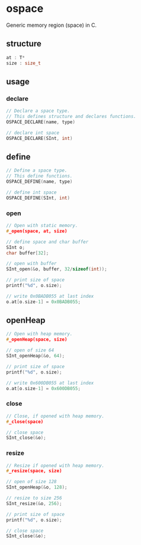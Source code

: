 # ospace

Generic memory region (space) in C.


## structure

```c
at : T*
size : size_t
```


## usage

### declare

```c
// Declare a space type.
// This defines structure and declares functions.
OSPACE_DECLARE(name, type)
```

```c
// declare int space
OSPACE_DECLARE(SInt, int)
```


## define

```c
// Define a space type.
// This define functions.
OSPACE_DEFINE(name, type)
```

```c
// define int space
OSPACE_DEFINE(SInt, int)
```


### open

```c
// Open with static memory.
#_open(space, at, size)

```

```c
// define space and char buffer
SInt o;
char buffer[32];

// open with buffer
SInt_open(&o, buffer, 32/sizeof(int));

// print size of space
printf("%d", o.size);

// write 0x0BADB055 at last index
o.at[o.size-1] = 0x0BADB055;
```


## openHeap

```c
// Open with heap memory.
#_openHeap(space, size)
```

```c
// open of size 64
SInt_openHeap(&o, 64);

// print size of space
printf("%d", o.size);

// write 0x600DB055 at last index
o.at[o.size-1] = 0x600DB055;
```


### close

```c
// Close, if opened with heap memory.
#_close(space)
```

```c
// close space
SInt_close(&o);
```


### resize

```c
// Resize if opened with heap memory.
#_resize(space, size)
```

```c
// open of size 128
SInt_openHeap(&o, 128);

// resize to size 256
SInt_resize(&o, 256);

// print size of space
printf("%d", o.size);

// close space
SInt_close(&o);
```
